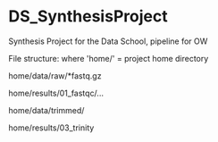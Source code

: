 # DS_SynthesisProject
Synthesis Project for the Data School, pipeline for OW


File structure: where 'home/' = project home directory

home/data/raw/*fastq.gz

home/results/01_fastqc/...

home/data/trimmed/

home/results/03_trinity

